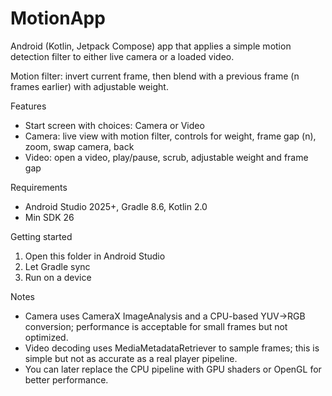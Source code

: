 # MotionApp

Android (Kotlin, Jetpack Compose) app that applies a simple motion detection filter to either live camera or a loaded video.

Motion filter: invert current frame, then blend with a previous frame (n frames earlier) with adjustable weight.

Features
- Start screen with choices: Camera or Video
- Camera: live view with motion filter, controls for weight, frame gap (n), zoom, swap camera, back
- Video: open a video, play/pause, scrub, adjustable weight and frame gap

Requirements
- Android Studio 2025+, Gradle 8.6, Kotlin 2.0
- Min SDK 26

Getting started
1. Open this folder in Android Studio
2. Let Gradle sync
3. Run on a device

Notes
- Camera uses CameraX ImageAnalysis and a CPU-based YUV->RGB conversion; performance is acceptable for small frames but not optimized.
- Video decoding uses MediaMetadataRetriever to sample frames; this is simple but not as accurate as a real player pipeline.
- You can later replace the CPU pipeline with GPU shaders or OpenGL for better performance.
